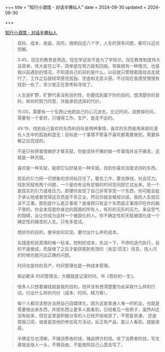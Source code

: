 +++
title = "知行小酒馆 - 对话半佛仙人"
date = 2024-09-30
updated = 2024-09-30

+++

[知行小酒馆 - 对话半佛仙人](https://www.xiaoyuzhoufm.com/episode/6735a29af373fe5d4d3a2627)

> 目标、成本、收益、风险，搞明白这八个字，人生的很多问题，都可以迎刃而解。

> 3:45，现在的教育是筛选，现在学这些不是为了学知识。现在教育制度伟大且简单，伟大是在公平，简单是在努力就有回报。导致就有一种情况，也是我以前遇到的情况，不知道自己的目的是什么，以前就只管按着路线去走就行了，工作之后就经常感觉孤独、空虚和无意义感。不过现在我感觉慢慢有找到一些了，至少是正在思考和寻找了。
>
> 人生是旷野，旷野代表没有目的性，你要找到属于你的目的。想清楚你的目的，和你的努力同意，并能承担选择的代价。

> 15:00，需要有一个东西让他把自己的心沉进去，忘记时间，浪费掉时间，需要有一个爱好。只懂得工作，生产，是走不远的。

> 49:19，找到自己喜欢的东西和目标是两种事情，喜欢的东西是用来抵抗漫长人生中的孤独和虚无；目标是一个事情不管喜不喜欢都需要做到，需要拆解之后完成的。

> 不是只有把事情做好才算天赋，你能坚持不懈的做一件事情并且不痛苦，这就是一种天赋。
>
> 喜欢是一种天赋，能把它玩好是另一种天赋。找到你喜欢且能坚持的东西。 
>
> 现实的引力把一切想象的空间给压住了。要去工作，要去挣钱，社会压力。找到天赋有两个问题，一个是你有没有足够的时间空间把它试出来，另一个是现实的引力或者压力。即便你发现了自己非常享受一个东西，你可能会耻于承认他或者觉得这东西是不务正业，然后你就会被规训成，我的人生就应该干正事。那到底什么是正事呢？是谁把只有这个东西是正事烙印在你的脑子里的。你会发现是你身边的周围的所有人，有形的无形的压力，来自空气的阻碍，会让你成为这样一个被固化的人。你不确定性的天赋被固化成一个确定性的痛苦的人生。只有多尝试。

> 想好你的目的，推导如何实现，要付出什么样的成本。
>
> 实践是检验真理的唯一标准。控制好成本，先试一下，不停的迭代执行，目的不是做成，而是做了之后才能获取到有效的（肯定/否定）信息，找人问的时候也能问出正确的问题。
>
> 时间也是你的资产，时间管理也是一种成本管理。
>
> 柳必歇夫 时间管理法，大概就是记录时间。书《奇妙的一生》。

> 很多人只想着赚钱就是我的目的，但并没有想清楚要为此采取什么样的行动，付出什么样的代价（成本、时间、精力等）。
>
> 每个人都应该想办法把自己自媒体化，因为这是普通人唯一的机会。也就是需要做出来东西，并把东西让更多人能看到。已经看见一些例子，虽然AI还没有起来，但在这里面积极分享的人已经开始收获了，不管是卖课， 还是周报订阅，或者是其他的参加官方活动，反正有产品，能让人看到，就能收获。

> 半佛定位也清晰，不赚消费者的钱，赚品牌方的钱。收了消费者的钱，写文章就会低人一头，不够自由，不能按照自己心意去写了。